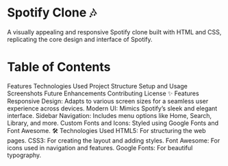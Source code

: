 # Spotify Clone 🎶
A visually appealing and responsive Spotify clone built with HTML and CSS, replicating the core design and interface of Spotify.

# Table of Contents
Features
Technologies Used
Project Structure
Setup and Usage
Screenshots
Future Enhancements
Contributing
License
✨ Features
Responsive Design: Adapts to various screen sizes for a seamless user experience across devices.
Modern UI: Mimics Spotify’s sleek and elegant interface.
Sidebar Navigation: Includes menu options like Home, Search, Library, and more.
Custom Fonts and Icons: Styled using Google Fonts and Font Awesome.
🛠️ Technologies Used
HTML5: For structuring the web pages.
CSS3: For creating the layout and adding styles.
Font Awesome: For icons used in navigation and features.
Google Fonts: For beautiful typography.